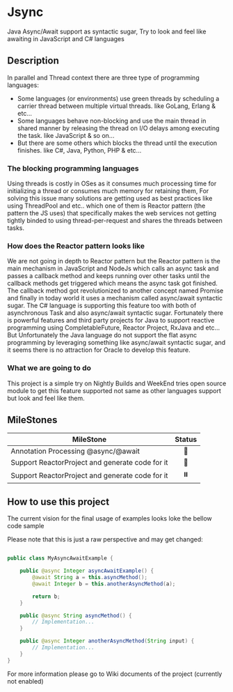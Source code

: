 # Jsync
Java Async/Await support as syntactic sugar, Try to look and feel like awaiting in JavaScript and C# languages

## Description
In parallel and Thread context there are three type of programming languages:
 - Some languages (or environments) use green threads by scheduling a carrier thread between multiple virtual threads. like GoLang, Erlang & etc...
 - Some languages behave non-blocking and use the main thread in shared manner by releasing the thread on I/O delays among executing the task. like JavaScript & so on...
 - But there are some others which blocks the thread until the execution finishes. like C#, Java, Python, PHP & etc...

### The blocking programming languages
Using threads is costly in OSes as it consumes much processing time for initializing a thread or consumes much memory for retaining them, For solving this issue many solutions are getting used as best practices like using ThreadPool and etc.. which one of them is Reactor pattern (the pattern the JS uses) that specifically makes the web services not getting tightly binded to using thread-per-request and shares the threads between tasks.

### How does the Reactor pattern looks like
We are not going in depth to Reactor pattern but the Reactor pattern is the main mechanism in JavaScript and NodeJs which calls an async task and passes a callback method and keeps running over other tasks until the callback methods get triggered which means the async task got finished.
The callback method got revolutionized to another concept named Promise and finally in today world it uses a mechanism called async/await syntactic sugar.
The C# language is supporting this feature too with both of asynchronous Task and also async/await syntactic sugar.
Fortunately there is powerful features and third party projects for Java to support reactive programming using CompletableFuture, Reactor Project, RxJava and etc...
But Unfortunately the Java language do not support the flat async programming by leveraging something like async/await syntactic sugar, and it seems there is no attraction for Oracle to develop this feature.

### What we are going to do
This project is a simple try on Nightly Builds and WeekEnd tries open source module to get this feature supported not same as other languages support but look and feel like them.

## MileStones

| MileStone                                       | Status |
|-------------------------------------------------|:------:|
| Annotation Processing @async/@await             |   🔄   |
| Support ReactorProject and generate code for it |   🔄   |
| Support ReactorProject and generate code for it |   ⏸️   |



## How to use this project
The current vision for the final usage of examples looks loke the bellow code sample

Please note that this is just a raw perspective and may get changed:

```java

public class MyAsyncAwaitExample {

    public @async Integer asyncAwaitExample() {
        @await String a = this.asyncMethod();
        @await Integer b = this.anotherAsyncMethod(a);

        return b;
    }

    public @async String asyncMethod() {
        // Implementation...
    }

    public @async Integer anotherAsyncMethod(String input) {
        // Implementation...
    }
}

```


For more information please go to Wiki documents of the project (currently not enabled)






